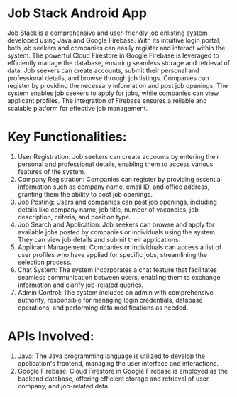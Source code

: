 # Job Stack Android App

Job Stack is a comprehensive and user-friendly job enlisting system developed using Java and Google Firebase. With its intuitive login portal, both job seekers and companies can easily register and interact within the system. The powerful Cloud Firestore in Google Firebase is leveraged to efficiently manage the database, ensuring seamless storage and retrieval of data. Job seekers can create accounts, submit their personal and professional details, and browse through job listings. Companies can register by providing the necessary information and post job openings. The system enables job seekers to apply for jobs, while companies can view applicant profiles. The integration of Firebase ensures a reliable and scalable platform for effective job management.

# Key Functionalities:

1. User Registration: Job seekers can create accounts by entering their personal and professional details, enabling them to access various features of the system.
2. Company Registration: Companies can register by providing essential information such as company name, email ID, and office address, granting them the ability to post job openings.
3. Job Posting: Users and companies can post job openings, including details like company name, job title, number of vacancies, job description, criteria, and position type.
4. Job Search and Application: Job seekers can browse and apply for available jobs posted by companies or individuals using the system. They can view job details and submit their applications.
5. Applicant Management: Companies or individuals can access a list of user profiles who have applied for specific jobs, streamlining the selection process.
6. Chat System: The system incorporates a chat feature that facilitates seamless communication between users, enabling them to exchange information and clarify job-related queries.
7. Admin Control: The system includes an admin with comprehensive authority, responsible for managing login credentials, database operations, and performing data modifications as needed.

# APIs Involved:

1. Java: The Java programming language is utilized to develop the application's frontend, managing the user interface and interactions.
2. Google Firebase: Cloud Firestore in Google Firebase is employed as the backend database, offering efficient storage and retrieval of user, company, and job-related data

